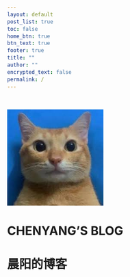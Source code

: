 ```yaml
---
layout: default
post_list: true
toc: false
home_btn: true
btn_text: true
footer: true
title: ""
author: ""
encrypted_text: false
permalink: /
---
```


<br>

![images](/src/assets/img/cat.jpg)

# CHENYANG’S BLOG

# 晨阳的博客
